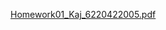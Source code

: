 [Homework01_Kaj_6220422005.pdf](https://github.com/kajkulchanarat/BADS7105/files/6512492/Homework01_Kaj_6220422005.pdf)
